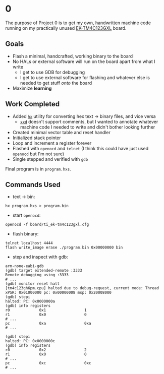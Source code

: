 # 0
The purpose of Project 0 is to get my own, handwritten machine code running on my
practically unused [EK-TM4C123GXL](https://www.ti.com/tool/EK-TM4C123GXL) board.

## Goals
- Flash a minimal, handcrafted, working binary to the board
- No HALs or external software will run on the board apart from what I write
    - I get to use GDB for debugging
    - I get to use external software for flashing and whatever else is needed to get stuff _onto_ the board
- Maximize **learning**

## Work Completed
- Added [`hx`](https://github.com/bferris413/chasm-toolchain/tree/main/hx) utility for converting hex 
  text -> binary files, and vice versa
    - [`xxd`](https://linux.die.net/man/1/xxd) doesn't support comments, but I wanted to annotate
    whatever machine code I needed to write and didn't bother looking further
- Created minimal vector table and reset handler
- Initialized stack pointer
- Loop and increment a register forever
- Flashed with `openocd` and `telnet` (I think this could have just used `openocd` but I'm not sure)
- Single stepped and verified with `gdb`

Final program is in `program.hxs`.

## Commands Used

- text -> bin: 
```
hx program.hxs > program.bin
```
- start `openocd`: 
```
openocd -f board/ti_ek-tm4c123gxl.cfg
```
- flash binary:
```
telnet localhost 4444
flash write_image erase ./program.bin 0x00000000 bin
```
- step and inspect with gdb:
```
arm-none-eabi-gdb
(gdb) target extended-remote :3333
Remote debugging using :3333
# ...
(gdb) monitor reset halt
[tm4c123gh6pm.cpu] halted due to debug-request, current mode: Thread 
xPSR: 0x01000000 pc: 0x00000008 msp: 0x20008000
(gdb) stepi
halted: PC: 0x0000000a
(gdb) info registers
r0             0x1                 1
r1             0x0                 0
# ...
pc             0xa                 0xa
# ...

(gdb) stepi
halted: PC: 0x0000000c
(gdb) info registers
r0             0x2                 2
r1             0x0                 0
# ...
pc             0xc                 0xc
# ...
```